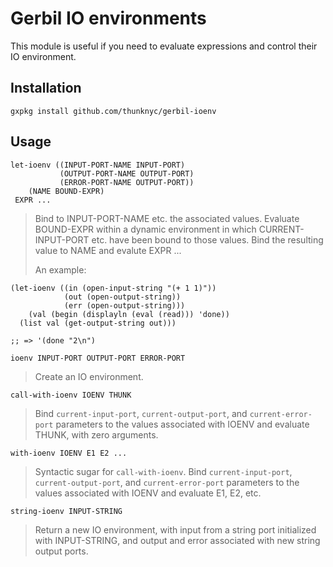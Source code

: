 # Gerbil IO environments

This module is useful if you need to evaluate expressions and control
their IO environment.

## Installation

`gxpkg install github.com/thunknyc/gerbil-ioenv`

## Usage

```
let-ioenv ((INPUT-PORT-NAME INPUT-PORT)
           (OUTPUT-PORT-NAME OUTPUT-PORT)
           (ERROR-PORT-NAME OUTPUT-PORT))
    (NAME BOUND-EXPR)
 EXPR ...
```

> Bind to INPUT-PORT-NAME etc. the associated values. Evaluate
  BOUND-EXPR within a dynamic environment in which CURRENT-INPUT-PORT
  etc. have been bound to those values. Bind the resulting value to
  NAME and evalute EXPR ...
>
> An example:
```
(let-ioenv ((in (open-input-string "(+ 1 1)"))
            (out (open-output-string))
            (err (open-output-string)))
    (val (begin (displayln (eval (read))) 'done))
  (list val (get-output-string out)))

;; => '(done "2\n")
```

`ioenv INPUT-PORT OUTPUT-PORT ERROR-PORT`

> Create an IO environment.

`call-with-ioenv IOENV THUNK`

> Bind `current-input-port`, `current-output-port`, and
  `current-error-port` parameters to the values associated with IOENV
  and evaluate THUNK, with zero arguments.

`with-ioenv IOENV E1 E2 ...`

> Syntactic sugar for `call-with-ioenv`. Bind `current-input-port`,
  `current-output-port`, and `current-error-port` parameters to the
  values associated with IOENV and evaluate E1, E2, etc.

`string-ioenv INPUT-STRING`

> Return a new IO environment, with input from a string port
  initialized with INPUT-STRING, and output and error associated with
  new string output ports.
